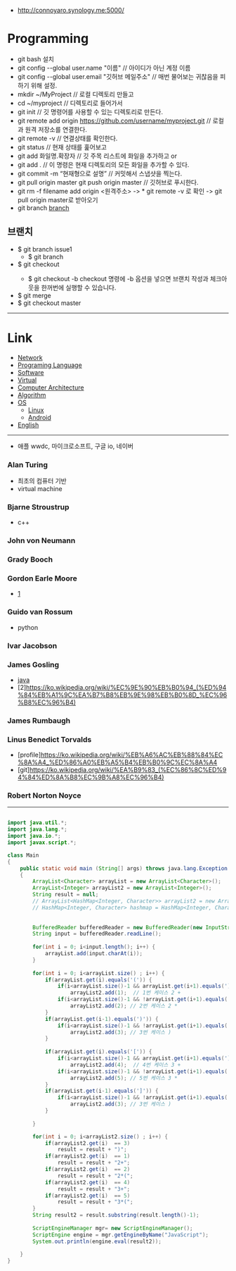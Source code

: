- http://connoyaro.synology.me:5000/

# Programming
* git bash 설치
* git config --global user.name "이름"  // 아이디가 아닌 계정 이름
* git config --global user.email "깃허브 메일주소" // 매번 물어보는 귀찮음을 피하기 위해 설정. 
* mkdir ~/MyProject   // 로컬 디렉토리 만들고
* cd ~/myproject      // 디렉토리로 들어가서
* git init            // 깃 명령어를 사용할 수 있는 디렉토리로 만든다.
* git remote add origin https://github.com/username/myproject.git // 로컬과 원격 저장소를 연결한다.
* git remote -v // 연결상태를 확인한다.
* git status          // 현재 상태를 훑어보고
* git add 화일명.확장자  // 깃 주목 리스트에 화일을 추가하고 or
* git add .           // 이 명령은 현재 디렉토리의 모든 화일을 추가할 수 있다.
* git commit -m “현재형으로 설명” // 커밋해서 스냅샷을 찍는다.
* git pull origin master
git push origin master // 깃허브로 푸시한다.
* git rm -f filename add origin <원격주소>  -> * git remote -v 로 확인 -> git pull origin master로 받아오기
* git branch [branch](https://wayhome25.github.io/git/2017/07/08/git-first-pull-request-story/)

## 브랜치
* $ git branch issue1
	* $ git branch
* $ git checkout <branch>
	* $ git checkout -b <branch> checkout 명령에 -b 옵션을 넣으면 브랜치 작성과 체크아웃을 한꺼번에 실행할 수 있습니다.
* $ git merge <commit>
* $ git checkout master




---
# Link
 * [Network](./network/README.md)
 * [Programing Language](./PL/README.md)
 * [Software](./SW/README.md)
 * [Virtual](./virtual/README.md)
 * [Computer Architecture](./ComputerArchitecture/README.md)
 * [Algorithm](./Algorithm/README.md)
 * [OS](./OS/README.md)
   + [Linux](./OS/Linux/README.md)
   + [Android](./OS/Android/README.md)
* [English](./English/README.md)

---
* 애플 wwdc, 마이크로소프트, 구글 io, 네이버

### Alan Turing
* 최초의 컴퓨터 기반
* virtual machine

### Bjarne Stroustrup
* c++

### John von Neumann

### Grady Booch 

### Gordon Earle Moore
* [1](https://ko.wikipedia.org/wiki/%EA%B3%A0%EB%93%A0_%EB%AC%B4%EC%96%B4)

### Guido van Rossum
* python

### Ivar Jacobson
  

### James Gosling
* [java](https://namu.wiki/w/Java?from=JAVA)
* [2]https://ko.wikipedia.org/wiki/%EC%9E%90%EB%B0%94_(%ED%94%84%EB%A1%9C%EA%B7%B8%EB%9E%98%EB%B0%8D_%EC%96%B8%EC%96%B4)

### James Rumbaugh  

### Linus Benedict Torvalds
* [profile]https://ko.wikipedia.org/wiki/%EB%A6%AC%EB%88%84%EC%8A%A4_%ED%86%A0%EB%A5%B4%EB%B0%9C%EC%8A%A4
* [git]https://ko.wikipedia.org/wiki/%EA%B9%83_(%EC%86%8C%ED%94%84%ED%8A%B8%EC%9B%A8%EC%96%B4)

### Robert Norton Noyce



-----------
```java

import java.util.*;
import java.lang.*;
import java.io.*;
import javax.script.*;

class Main
{
	public static void main (String[] args) throws java.lang.Exception
	{
		ArrayList<Character> arrayList = new ArrayList<Character>();
		ArrayList<Integer> arrayList2 = new ArrayList<Integer>();
		String result = null;
		// ArrayList<HashMap<Integer, Character>> arrayList2 = new ArrayList<HashMap<Integer, Character>>();
		// HashMap<Integer, Character> hashmap = HashMap<Integer, Character>();
		
		
		BufferedReader bufferedReader = new BufferedReader(new InputStreamReader(System.in));
		String input = bufferedReader.readLine();
		
		for(int i = 0; i<input.length(); i++) {
			arrayList.add(input.charAt(i));
		}
		
		for(int i = 0; i<arrayList.size() ; i++) {
			if(arrayList.get(i).equals('(')) {
				if(i<arrayList.size()-1 && arrayList.get(i+1).equals(')'))
					arrayList2.add(1);  // 1번 케이스 2 +
				if(i<arrayList.size()-1 && !arrayList.get(i+1).equals(')'))
					arrayList2.add(2); // 2번 케이스 2 *
			}
			if(arrayList.get(i-1).equals(')')) {
				if(i<arrayList.size()-1 && !arrayList.get(i+1).equals(')'))
					arrayList2.add(3); // 3번 케이스 )
			}
			
			if(arrayList.get(i).equals('[')) {
				if(i<arrayList.size()-1 && arrayList.get(i+1).equals(']'))
					arrayList2.add(4);  // 4번 케이스 3 +
				if(i<arrayList.size()-1 && !arrayList.get(i+1).equals(']'))
					arrayList2.add(5); // 5번 케이스 3 *
			}
			if(arrayList.get(i-1).equals(']')) {
				if(i<arrayList.size()-1 && !arrayList.get(i+1).equals(']'))
					arrayList2.add(3); // 3번 케이스 )
			}
			
		}

		for(int i = 0; i<arrayList2.size() ; i++) {
			if(arrayList2.get(i)  == 3)
				result = result + ")";
			if(arrayList2.get(i)  == 1)
				result = result + "2+";
			if(arrayList2.get(i)  == 2)
				result = result + "2*(";
			if(arrayList2.get(i)  == 4)
				result = result + "3+";
			if(arrayList2.get(i)  == 5)
				result = result + "3*(";
		}
		String result2 = result.substring(result.length()-1);
		
		ScriptEngineManager mgr= new ScriptEngineManager();
    	ScriptEngine engine = mgr.getEngineByName("JavaScript");
    	System.out.println(engine.eval(result2));
		
	}
}


```
